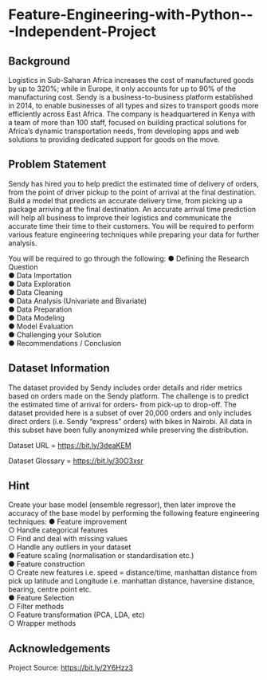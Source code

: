 # Feature-Engineering-with-Python---Independent-Project

## Background<br />
Logistics in Sub-Saharan Africa increases the cost of manufactured goods by up to
320%; while in Europe, it only accounts for up to 90% of the manufacturing cost. Sendy
is a business-to-business platform established in 2014, to enable businesses of all types
and sizes to transport goods more efficiently across East Africa. The company is
headquartered in Kenya with a team of more than 100 staff, focused on building practical
solutions for Africa’s dynamic transportation needs, from developing apps and web
solutions to providing dedicated support for goods on the move.

## Problem Statement<br />
Sendy has hired you to help predict the estimated time of delivery of orders, from the
point of driver pickup to the point of arrival at the final destination. Build a model that
predicts an accurate delivery time, from picking up a package arriving at the final
destination. An accurate arrival time prediction will help all business to improve their
logistics and communicate the accurate time their time to their customers. You will be
required to perform various feature engineering techniques while preparing your data for
further analysis.

You will be required to go through the following:
● Defining the Research Question<br />
● Data Importation<br />
● Data Exploration<br />
● Data Cleaning<br />
● Data Analysis (Univariate and Bivariate)<br />
● Data Preparation<br />
● Data Modeling<br />
● Model Evaluation<br />
● Challenging your Solution<br />
● Recommendations / Conclusion<br />

## Dataset Information<br />
The dataset provided by Sendy includes order details and rider metrics based on orders
made on the Sendy platform. The challenge is to predict the estimated time of arrival for
orders- from pick-up to drop-off. The dataset provided here is a subset of over 20,000
orders and only includes direct orders (i.e. Sendy “express” orders) with bikes in Nairobi.
All data in this subset have been fully anonymized while preserving the distribution.

Dataset URL = https://bit.ly/3deaKEM

Dataset Glossary = https://bit.ly/30O3xsr

## Hint<br />
Create your base model (ensemble regressor), then later improve the accuracy of the
base model by performing the following feature engineering techniques:
● Feature improvement<br />
○ Handle categorical features<br />
○ Find and deal with missing values<br />
○ Handle any outliers in your dataset<br />
● Feature scaling (normalisation or standardisation etc.)<br />
● Feature construction<br />
○ Create new features i.e. speed = distance/time, manhattan distance from
pick up latitude and Longitude i.e. manhattan distance, haversine
distance, bearing, centre point etc.<br />
● Feature Selection<br />
○ Filter methods<br />
○ Feature transformation (PCA, LDA, etc)<br />
○ Wrapper methods<br />

## Acknowledgements
Project Source: https://bit.ly/2Y6Hzz3
